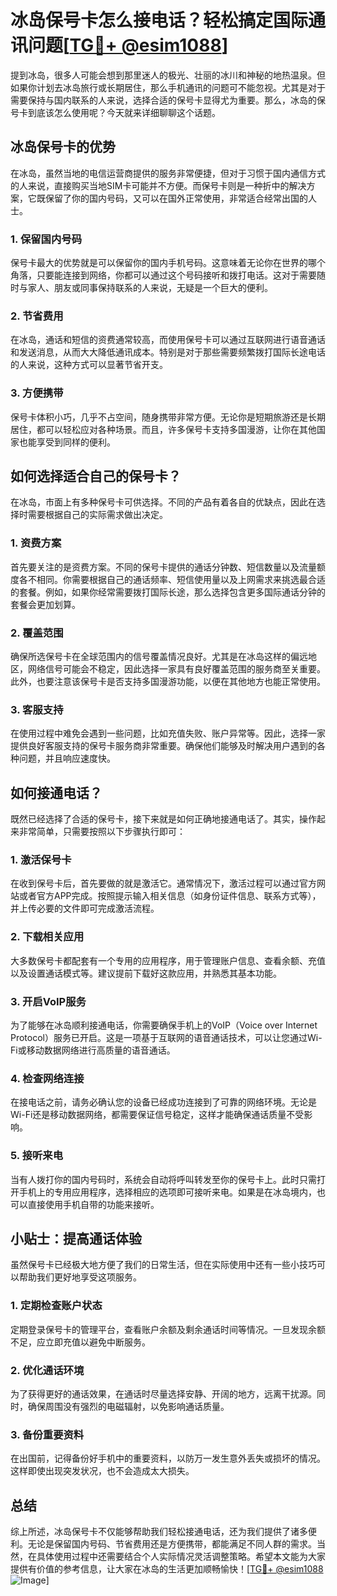 # 冰岛保号卡怎么接电话？轻松搞定国际通讯问题[[TG💪+ @esim1088](https://t.me/s/esim1088)]

提到冰岛，很多人可能会想到那里迷人的极光、壮丽的冰川和神秘的地热温泉。但如果你计划去冰岛旅行或长期居住，那么手机通讯的问题可不能忽视。尤其是对于需要保持与国内联系的人来说，选择合适的保号卡显得尤为重要。那么，冰岛的保号卡到底该怎么使用呢？今天就来详细聊聊这个话题。

## 冰岛保号卡的优势

在冰岛，虽然当地的电信运营商提供的服务非常便捷，但对于习惯于国内通信方式的人来说，直接购买当地SIM卡可能并不方便。而保号卡则是一种折中的解决方案，它既保留了你的国内号码，又可以在国外正常使用，非常适合经常出国的人士。

### 1. **保留国内号码**
   保号卡最大的优势就是可以保留你的国内手机号码。这意味着无论你在世界的哪个角落，只要能连接到网络，你都可以通过这个号码接听和拨打电话。这对于需要随时与家人、朋友或同事保持联系的人来说，无疑是一个巨大的便利。

### 2. **节省费用**
   在冰岛，通话和短信的资费通常较高，而使用保号卡可以通过互联网进行语音通话和发送消息，从而大大降低通讯成本。特别是对于那些需要频繁拨打国际长途电话的人来说，这种方式可以显著节省开支。

### 3. **方便携带**
   保号卡体积小巧，几乎不占空间，随身携带非常方便。无论你是短期旅游还是长期居住，都可以轻松应对各种场景。而且，许多保号卡支持多国漫游，让你在其他国家也能享受到同样的便利。

## 如何选择适合自己的保号卡？

在冰岛，市面上有多种保号卡可供选择。不同的产品有着各自的优缺点，因此在选择时需要根据自己的实际需求做出决定。

### 1. **资费方案**
   首先要关注的是资费方案。不同的保号卡提供的通话分钟数、短信数量以及流量额度各不相同。你需要根据自己的通话频率、短信使用量以及上网需求来挑选最合适的套餐。例如，如果你经常需要拨打国际长途，那么选择包含更多国际通话分钟的套餐会更加划算。

### 2. **覆盖范围**
   确保所选保号卡在全球范围内的信号覆盖情况良好。尤其是在冰岛这样的偏远地区，网络信号可能会不稳定，因此选择一家具有良好覆盖范围的服务商至关重要。此外，也要注意该保号卡是否支持多国漫游功能，以便在其他地方也能正常使用。

### 3. **客服支持**
   在使用过程中难免会遇到一些问题，比如充值失败、账户异常等。因此，选择一家提供良好客服支持的保号卡服务商非常重要。确保他们能够及时解决用户遇到的各种问题，并且响应速度快。

## 如何接通电话？

既然已经选择了合适的保号卡，接下来就是如何正确地接通电话了。其实，操作起来非常简单，只需要按照以下步骤执行即可：

### 1. **激活保号卡**
   在收到保号卡后，首先要做的就是激活它。通常情况下，激活过程可以通过官方网站或者官方APP完成。按照提示输入相关信息（如身份证件信息、联系方式等），并上传必要的文件即可完成激活流程。

### 2. **下载相关应用**
   大多数保号卡都配套有一个专用的应用程序，用于管理账户信息、查看余额、充值以及设置通话模式等。建议提前下载好这款应用，并熟悉其基本功能。

### 3. **开启VoIP服务**
   为了能够在冰岛顺利接通电话，你需要确保手机上的VoIP（Voice over Internet Protocol）服务已开启。这是一项基于互联网的语音通话技术，可以让您通过Wi-Fi或移动数据网络进行高质量的语音通话。

### 4. **检查网络连接**
   在接电话之前，请务必确认您的设备已经成功连接到了可靠的网络环境。无论是Wi-Fi还是移动数据网络，都需要保证信号稳定，这样才能确保通话质量不受影响。

### 5. **接听来电**
   当有人拨打你的国内号码时，系统会自动将呼叫转发至你的保号卡上。此时只需打开手机上的专用应用程序，选择相应的选项即可接听来电。如果是在冰岛境内，也可以直接使用手机自带的功能来接听。

## 小贴士：提高通话体验

虽然保号卡已经极大地方便了我们的日常生活，但在实际使用中还有一些小技巧可以帮助我们更好地享受这项服务。

### 1. **定期检查账户状态**
   定期登录保号卡的管理平台，查看账户余额及剩余通话时间等情况。一旦发现余额不足，应立即充值以避免中断服务。

### 2. **优化通话环境**
   为了获得更好的通话效果，在通话时尽量选择安静、开阔的地方，远离干扰源。同时，确保周围没有强烈的电磁辐射，以免影响通话质量。

### 3. **备份重要资料**
   在出国前，记得备份好手机中的重要资料，以防万一发生意外丢失或损坏的情况。这样即使出现突发状况，也不会造成太大损失。

## 总结

综上所述，冰岛保号卡不仅能够帮助我们轻松接通电话，还为我们提供了诸多便利。无论是保留国内号码、节省费用还是方便携带，都能满足不同人群的需求。当然，在具体使用过程中还需要结合个人实际情况灵活调整策略。希望本文能为大家提供有价值的参考信息，让大家在冰岛的生活更加顺畅愉快！[[TG💪+ @esim1088](https://t.me/s/esim1088) ![Image](https://i.postimg.cc/4NQfJmqS/Snipaste-2025-05-13-00-14-12.png)]